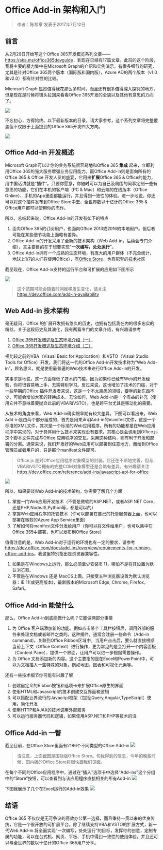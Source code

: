 # Office Add-in 架构和入门
> 作者：陈希章 发表于2017年7月12日

## 前言

从2月26日开始写这个Office 365开发概览系列文章—— <https://aka.ms/office365devguide>，到现在已经有17篇文章。此前的这个阶段，我将主要的精力集中在Microsoft Graph的介绍和实例演示，有很多细节的研究，尤其是针对Office 365两个版本（国际版和国内版），Azure AD的两个版本（v1.0和v2.0）都有针对性的比较。

Microsoft Graph 显然值得我花那么多时间，而且还有很多值得深入探究的地方，但是现在是时候将镜头拉回来看看Office 365开发的全貌以及其他有意思的方向了。

![](images/68747470733a2f2f6d656469612e6c6963646e2e636f6d2f6d70722f6d70722f41414541415141414141414141417365414141414a47597a4f5456684e4755344c5449774e6a63744e444e6c4d7931694f4455314c5749345a6d466a596a49314d44557a59.png)

不忘初心，方得始终。以下最新版本的目录，请大家参考，这个系列文章将完整覆盖但不仅限于上面提到的Office 365开发四大方向。

![](images/contenttable.PNG)

## Office Add-in 开发概述

Microsoft Graph可以让你的业务系统很容易地和Office 365 **集成** 起来，立即利用Office 365的强大服务增强业务应用能力。而Office Add-in则是面向所有的Office 365 & Office 开发人员的盛宴，它用来**扩展**Office 365 & Office的能力，用中国话讲就是“插件”。只要你愿意，你随时可以为自己及周围的同事定制一些有意思的功能，它们在本机的客户端（PC & Mac）和云端的在线版本（Office Online）、手机的App里面都能运行，并且得到一致性的体验。进一步地说，你还可以将这个插件发布到Office Store中去，全世界数以十亿计的Office 365 & Office用户都可以使用你的杰作。

所以，总结起来说，Office Add-in的开发有如下的特点
1. 面向Office 365的订阅用户，也面向Office 2013或2016的本地用户。但后者可能在某些细节功能上面略有差异。
1. Office Add-in的开发采用了全新的技术架构（Web Add-in，后续会专门介绍），其主要目的在于想要实现"**一次编写，处处运行**"。
1. Office Add-in拥有一个成熟的生态环境，有庞大的用户群体（不完全统计，地球上1/7的人们在使用Office），有[Office Store](https://store.office.com/en-us/appshome.aspx?ui=en-US&rs=en-US&ad=US)，也有配套的[技术社区](https://techcommunity.microsoft.com/)

截至现在，Office Add-in支持的运行平台和可扩展的应用如下图所示

![](images/officeaddinavailability.PNG)

> 这个范围可能会随着时间推移发生变化，请关注 <https://dev.office.com/add-in-availability>

## Web Add-in 技术架构

毫无疑问，Office 的扩展开发拥有悠久的历史，也拥有包括我在内的很多忠实的粉丝。关于这段历史及其演化，我有两篇专门的文章介绍，有兴趣请参考

1. [Office 365开发概述及生态环境介绍（一）](https://chenxizhang.gitbooks.io/office365devguide/content/docs/office365dev-overview-1.html)
1. [Office 365开发概述及生态环境介绍（二）](https://chenxizhang.gitbooks.io/office365devguide/content/docs/office365dev-overview-2.html)

相比较之前的VBA（Visual Basic for Application）和VSTO（Visual Studio Tools for Office）开发，我们将这一代的Office Add-in开发技术称为“Web Add-in”，顾名思义，就是使用最普遍的Web技术来进行Office Add-in的开发。

实事求是地说，这一方面降低了技术的门槛，因为如果你已经有Web的开发经验，你将很容易地上手，无需特别学习。反过来说，这也增加了技术的门槛，对于一些早期的Office 插件开发者来说，这是一个不太熟悉的领域，要学的新东西不少，可能会增加大家的转换成本。无论如何，Web Add-in是一个有益的补充（使用它并不意味着要抛弃此前的VBA和VSTO），也是跨平台尤其是移动化的需要。

从技术的角度来看，Web Add-in确实跟早期有较大差异。下图可以看出来，Web Add-in是由两个部分组成的，首先是用来声明Add-in的manifest文件，这是一个标准的XML文件，其次是一个标准的Web应用程序。所有的功能都是在Web应用程序中实现的，对于具体用什么技术来实现没有要求，其核心是会调用到Office.js这个脚本文件完成与Office 应用程序的交互。采用这种结构，则有利于开发和部署的分离。通常来说，我们开发好的Web应用可以部署到任意地方，而给到Office 管理员或者用户的，只是那个manifest文件即可。

> Office.js 是对Office应用程序对象模型的封装。它还在不断地完善，但与VBA和VSTO拥有的完整COM对象模型还是会略有差异。有兴趣请关注 <https://dev.office.com/reference/add-ins/javascript-api-for-office>

![](images/webaddinarc.PNG)

所以，如果要谈Web Add-in的技术架构，你需要了解几个方面
1. 掌握一门Web应用开发技术（不管是微软的ASP.NET，或者ASP.NET Core，还是PHP,NodeJS,Python等，都是可以的）
1. 掌握Web应用程序的托管技术（你可以部署在自己的托管服务器上面，也可以部署在微软的Azure App Service里面）
1. 了解如何将manifest文件分发给用户（你可以将文件给用户，也可以集中在Office 365中部署，也可以发布到Office Store）

值得注意的是，Web Add-in对于运行的环境也有一定的要求，请参考 <https://dev.office.com/docs/add-ins/overview/requirements-for-running-office-add-ins>，我这里特别指出是浏览器兼容性。
1. 如果是在Windows上运行，那么必须至少安装IE 11，哪怕不是将其设置为默认浏览器。
1. 不管是在Windows 还是 MacOS上面，只接受五种浏览器设置为默认浏览器：IE 11(或更高版本)，最新版本的Microsoft Edge, Chrome, Firefox， Safari。

## Office Add-in 能做什么

那么，Office Add-in到底能做什么呢？它能做两部分事情

1. 为 Office 客户端添加新的功能。例如点击某个工具栏按钮后，调用外部的服务来处理文档或者邮件之类的。这种插件，通常会注册一些命令（Add-in command)，关联到Office Ribbon区域中，当用户点击后，要么就直接根据当前上下文（Office Context）进行操作，更为常见的是会打开一个内容面板（Content Pane），提供一个界面，让用户可以进一步根据需要操作。
1. 为 Office 文档添加新的内容。这个主要指的是在Excel和PowerPoint中，可以为文档插入一些特殊的对象，例如地图，图表和可视化元素等。

还有一些技术细节你可能有兴趣了解
1. 创建自定义的Ribbon按钮和选项卡来扩展Office原生的界面
1. 使用HTML和Javascript的技术创建交互界面和逻辑
1. 可以搭配业界流行的Javacript框架（包括jQuery,Angular,TypeScript）使用，简化开发
1. 使用HTTP和AJAX的技术调用外部服务
1. 可以运行服务器代码和逻辑，如果使用ASP.NET和PHP等技术的话

## Office Add-in 一瞥

截至目前，在Office Store里面有2186个不同类型的Office Add-in
![](images/officestore.png)

>请注意，上面截图是国际版Office Store。句我得到的信息，今年的晚些时候，国内版的Office Store将很快跟我们见面。

在每个不同的Office应用程序中，通过在“插入”选项卡中选择“Add-ins”这个分组中的“Store”按钮，可以查看到与该应用程序直接相关的所有Add-in
![](images/exceladdinstore.png)

下图我展示了几个在Excel运行的Add-in效果
![](images/exceladdinsample.png)

## 结语

Office 365 不仅仅是无可争议的高效办公第一选择，而且秉持一贯以来的优良传统，它是一个很开放的可扩展平台。除了继续支持VBA和VSTO的扩展方式，新一代Web Add-in 将全面实现“一次编写，处处运行”的目标，发挥你的创意，定制专属的功能，可以在台式机、网页、平板、手机中得到一致性的使用体验，并且还可以与全世界的数以十亿计的Office 365用户分享。
